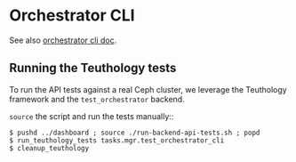 # Orchestrator CLI

See also [orchestrator cli doc](https://docs.ceph.com/docs/master/mgr/orchestrator_cli/).

## Running the Teuthology tests

To run the API tests against a real Ceph cluster, we leverage the Teuthology
framework and the `test_orchestrator` backend.

``source`` the script and run the tests manually::

    $ pushd ../dashboard ; source ./run-backend-api-tests.sh ; popd
    $ run_teuthology_tests tasks.mgr.test_orchestrator_cli
    $ cleanup_teuthology
